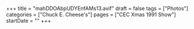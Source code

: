 +++
title = "mahDDOAbpUDYEnfAMs13.avif"
draft = false
tags = ["Photos"]
categories = ["Chuck E. Cheese's"]
pages = ["CEC Xmas 1991 Show"]
startDate = ""
+++
